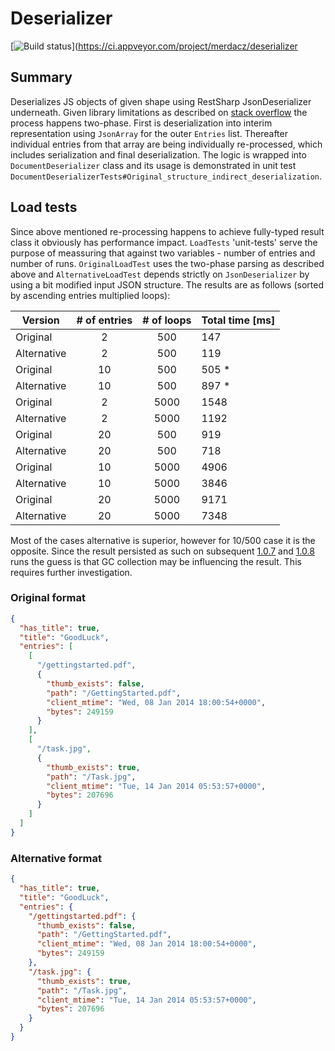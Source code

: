 # Deserializer

[![Build status](https://ci.appveyor.com/api/projects/status/n0xcqvxt4ci6h7vd?svg=true)](https://ci.appveyor.com/project/merdacz/deserializer

## Summary
Deserializes JS objects of given shape using RestSharp JsonDeserializer underneath. Given library limitations as described on [stack overflow](http://stackoverflow.com/a/29217883) the process happens two-phase. First is deserialization into interim representation using `JsonArray` for the outer `Entries` list. Thereafter individual entries from that array are being individually re-processed, which includes serialization and final deserialization. The logic is wrapped into `DocumentDeserializer` class and its usage is demonstrated in unit test `DocumentDeserializerTests#Original_structure_indirect_deserialization`.

## Load tests
Since above mentioned re-processing happens to achieve fully-typed result class it obviously has performance impact. `LoadTests` 'unit-tests' serve the purpose of meassuring that against two variables - number of entries and number of runs. `OriginalLoadTest` uses the two-phase parsing as described above and `AlternativeLoadTest` depends strictly on `JsonDeserializer` by using a bit modified input JSON structure. The results are as follows (sorted by ascending entries multiplied loops):

| Version       | # of entries  | # of loops  | Total time [ms]
| ------------- |:-------------:|:-----------:| ---------------
| Original      | 2             | 500         | 147  
| Alternative   | 2             | 500         | 119
| Original      | 10            | 500         | 505 *
| Alternative   | 10            | 500         | 897 *
| Original      | 2             | 5000        | 1548
| Alternative   | 2             | 5000        | 1192
| Original      | 20            | 500         | 919
| Alternative   | 20            | 500         | 718
| Original      | 10            | 5000        | 4906
| Alternative   | 10            | 5000        | 3846
| Original      | 20            | 5000        | 9171
| Alternative   | 20            | 5000        | 7348

Most of the cases alternative is superior, however for 10/500 case it is the opposite. Since the result persisted as such on subsequent [1.0.7](https://ci.appveyor.com/project/merdacz/deserializer/build/1.0.7)
and [1.0.8](https://ci.appveyor.com/project/merdacz/deserializer/build/1.0.8) runs the guess is that GC collection may be influencing
the result. This requires further investigation.

### Original format
```json
{
  "has_title": true,
  "title": "GoodLuck",
  "entries": [
    [
      "/gettingstarted.pdf",
      {
        "thumb_exists": false,
        "path": "/GettingStarted.pdf",
        "client_mtime": "Wed, 08 Jan 2014 18:00:54+0000",
        "bytes": 249159
      }
    ],
    [
      "/task.jpg",
      {
        "thumb_exists": true,
        "path": "/Task.jpg",
        "client_mtime": "Tue, 14 Jan 2014 05:53:57+0000",
        "bytes": 207696
      }
    ]
  ]
}
```
### Alternative format
```json
{
  "has_title": true,
  "title": "GoodLuck",
  "entries": {
    "/gettingstarted.pdf": {
      "thumb_exists": false,
      "path": "/GettingStarted.pdf",
      "client_mtime": "Wed, 08 Jan 2014 18:00:54+0000",
      "bytes": 249159
    },
    "/task.jpg": {
      "thumb_exists": true,
      "path": "/Task.jpg",
      "client_mtime": "Tue, 14 Jan 2014 05:53:57+0000",
      "bytes": 207696
    }
  }
}
```
